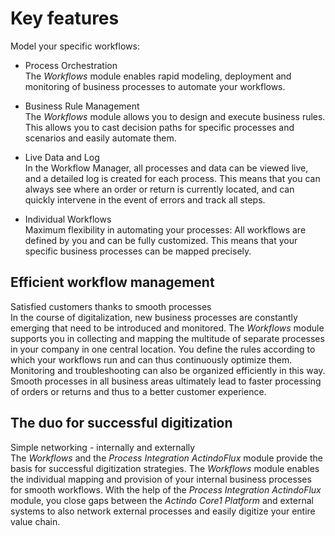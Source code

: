 # Key features

Model your specific workflows:

- Process Orchestration      
  The *Workflows* module enables rapid modeling, deployment and monitoring of business processes to automate your workflows.

- Business Rule Management      
  The *Workflows* module allows you to design and execute business rules. This allows you to cast decision paths for specific processes and scenarios and easily automate them.

- Live Data and Log     
  In the Workflow Manager, all processes and data can be viewed live, and a detailed log is created for each process. This means that you can always see where an order or return is currently located, and can quickly intervene in the event of errors and track all steps.

- Individual Workflows     
  Maximum flexibility in automating your processes: All workflows are defined by you and can be fully customized. This means that your specific business processes can be mapped precisely.


## Efficient workflow management

Satisfied customers thanks to smooth processes   
In the course of digitalization, new business processes are constantly emerging that need to be introduced and monitored. The *Workflows* module supports you in collecting and mapping the multitude of separate processes in your company in one central location. You define the rules according to which your workflows run and can thus continuously optimize them. Monitoring and troubleshooting can also be organized efficiently in this way. Smooth processes in all business areas ultimately lead to faster processing of orders or returns and thus to a better customer experience.


## The duo for successful digitization

Simple networking - internally and externally      
The *Workflows* and the *Process Integration ActindoFlux* module provide the basis for successful digitization strategies. The *Workflows* module enables the individual mapping and provision of your internal business processes for smooth workflows. With the help of the *Process Integration ActindoFlux* module, you close gaps between the *Actindo Core1 Platform* and external systems to also network external processes and easily digitize your entire value chain.
